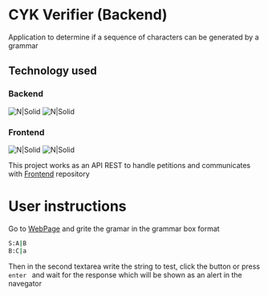 # CYK Verifier (Backend)
Application to determine if a sequence of characters can be generated by a grammar



## Technology used

### Backend
  ![N|Solid](https://i.blogs.es/8d2420/650_1000_java/1366_2000.png)  ![N|Solid](https://maite.site/media/imagenBlog/java.spring_y6FD96U.png) 
### Frontend
  ![N|Solid](https://midu.dev/images/tags/node.png)
  ![N|Solid](https://www.datocms-assets.com/45470/1631110818-logo-react-js.png)
  
This project works as an API REST to handle petitions and communicates with [Frontend](https://github.com/JuanFernandoMartinez/cyk-app/blob/master/src/App.js) repository

# User instructions
Go to [WebPage](https://cyk-a44sk3wkc-juanfernandomartinez.vercel.app/) and grite the gramar in the grammar box
format 
 ```sh
S:A|B
B:C|a
```
Then in the second textarea write the string to test, click the button or press ```enter ``` and wait for the response which will be shown as an alert in the navegator 

